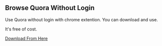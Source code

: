 ## Browse Quora Without Login

Use Quora without login with chrome extention. You can download and use. 

It's free of cost.
 
[Download From Here](https://github.com/onkar-singh/QuoraWithaoutLogIn)



